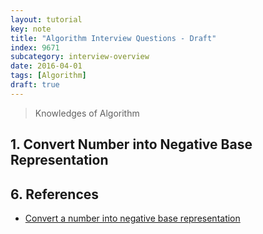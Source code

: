 ```yaml
---
layout: tutorial
key: note
title: "Algorithm Interview Questions - Draft"
index: 9671
subcategory: interview-overview
date: 2016-04-01
tags: [Algorithm]
draft: true
---
```


> Knowledges of Algorithm

## 1. Convert Number into Negative Base Representation

## 6. References
* [Convert a number into negative base representation](https://www.geeksforgeeks.org/convert-number-negative-base-representation/)
